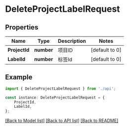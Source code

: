 # DeleteProjectLabelRequest


## Properties

Name | Type | Description | Notes
------------ | ------------- | ------------- | -------------
**ProjectId** | **number** | 项目ID | [default to 0]
**LabelId** | **number** | 标签Id | [default to 0]

## Example

```typescript
import { DeleteProjectLabelRequest } from './api';

const instance: DeleteProjectLabelRequest = {
    ProjectId,
    LabelId,
};
```

[[Back to Model list]](../README.md#documentation-for-models) [[Back to API list]](../README.md#documentation-for-api-endpoints) [[Back to README]](../README.md)
